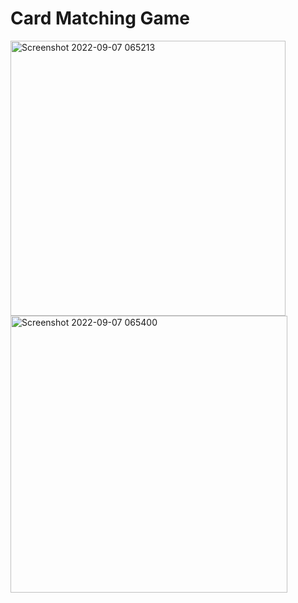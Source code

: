 # Card Matching Game 

<img width="440" alt="Screenshot 2022-09-07 065213" src="https://user-images.githubusercontent.com/55138445/188768272-225e7614-a363-442c-bab0-c3012966f40b.png">

<img width="443" alt="Screenshot 2022-09-07 065400" src="https://user-images.githubusercontent.com/55138445/188768278-bfd9c954-d0c2-4082-9872-a19390c0ac6f.png">
